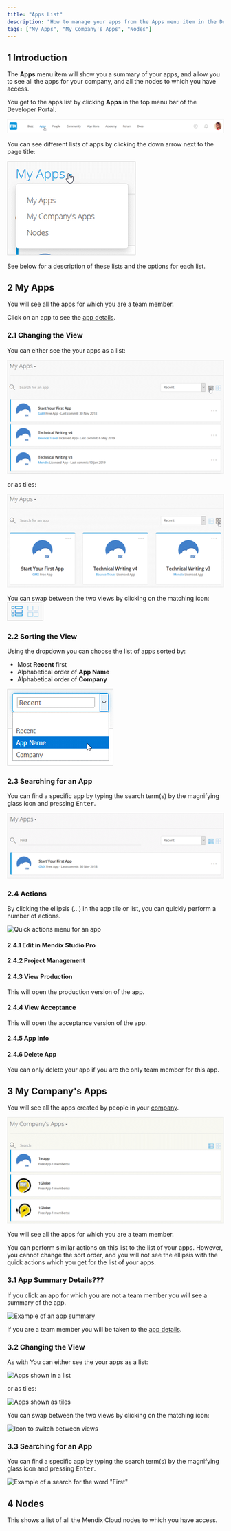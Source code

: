 ```yaml
---
title: "Apps List"
description: "How to manage your apps from the Apps menu item in the Developer Portal"
tags: ["My Apps", "My Company's Apps", "Nodes"]
---
```


## 1 Introduction

The **Apps** menu item will show you a summary of your apps, and allow you to see all the apps for your company, and all the nodes to which you have access.

You get to the apps list by clicking **Apps** in the top menu bar of the Developer Portal.

![Apps Menu Item in the top bar](attachments/apps-menu-item.png)

You can see different lists of apps by clicking the down arrow next to the page title:

![Page menu showing My Apps, My Company's Apps, and Nodes](attachments/apps-page-menu.png)

See below for a description of these lists and the options for each list.

## 2 My Apps

You will see all the apps for which you are a team member.

Click on an app to see the [app details]().

### 2.1 Changing the View

You can either see the your apps as a list:

![Apps shown in a list](attachments/apps-list.png)

or as tiles:

![Apps shown as tiles](attachments/apps-tiles.png)

You can swap between the two views by clicking on the matching icon: ![Icon to switch between views](attachments/view-switch.png)

### 2.2 Sorting the View

Using the dropdown you can choose the list of apps sorted by:

* Most **Recent** first
* Alphabetical order of **App Name**
* Alphabetical order of **Company**

![Dropdown for the display order of your apps](attachments/sort-dropdown.png)

### 2.3 Searching for an App

You can find a specific app by typing the search term(s) by the magnifying glass icon and pressing <kbd>Enter</kbd>.

![Example of a search for the word "First"](attachments/search-apps.png)

### 2.4 Actions

By clicking the ellipsis (…) in the app tile or list, you can quickly perform a number of actions.

![Quick actions menu for an app]()

#### 2.4.1 Edit in Mendix Studio Pro

#### 2.4.2 Project Management

#### 2.4.3 View Production

This will open the production version of the app.

#### 2.4.4 View Acceptance

This will open the acceptance version of the app.

#### 2.4.5 App Info

#### 2.4.6 Delete App

You can only delete your app if you are the only team member for this app.

## 3 My Company's Apps

You will see all the apps created by people in your [company](/developerportal/company-app-roles/index).

![List of apps for my company](attachments/company-apps-list.png)

You will see all the apps for which you are a team member.

You can perform similar actions on this list to the list of your apps. However, you cannot change the sort order, and you will not see the ellipsis with the quick actions which you get for the list of your apps.

### 3.1 App Summary Details???

If you click an app for which you are not a team member you will see a summary of the app.

![Example of an app summary]()

If you are a team member you will be taken to the [app details]().

### 3.2 Changing the View

As with You can either see the your apps as a list:

![Apps shown in a list]()

or as tiles:

![Apps shown as tiles]()

You can swap between the two views by clicking on the matching icon:

![Icon to switch between views]()

### 3.3 Searching for an App

You can find a specific app by typing the search term(s) by the magnifying glass icon and pressing <kbd>Enter</kbd>.

![Example of a search for the word "First"]()

## 4 Nodes

This shows a list of all the Mendix Cloud nodes to which you have access.
